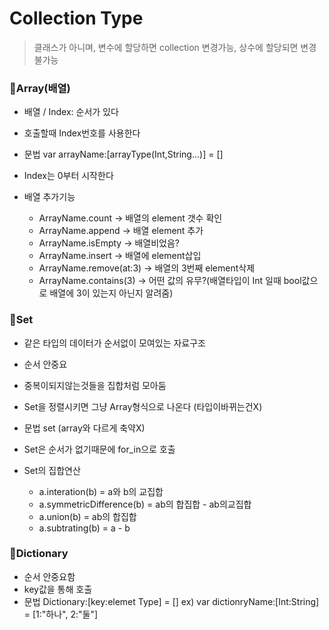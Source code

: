 # Collection Type

> 클래스가 아니며, 변수에 할당하면 collection 변경가능, 상수에 할당되면 변경 불가능


### 🤔Array(배열)
- 배열 / Index: 순서가 있다
- 호출할때 Index번호를 사용한다
- 문법 var arrayName:[arrayType(Int,String...)] = []
- Index는 0부터 시작한다

- 배열 추가기능
	- ArrayName.count -> 배열의 element 갯수 확인
	- ArrayName.append -> 배열 element 추가
	- ArrayName.isEmpty -> 배열비었음?
	- ArrayName.insert -> 배열에 element삽입
	- ArrayName.remove(at:3) ->	배열의 3번째 element삭제
	- ArrayName.contains(3) -> 어떤 값의 유무?(배열타입이 Int	일때 bool값으로 배열에 3이 있는지 아닌지 알려줌) 

### 🤔Set
- 같은 타입의 데이터가 순서없이 모여있는 자료구조
- 순서 안중요
- 중복이되지않는것들을 집합처럼 모아둠
- Set을 정렬시키면 그냥 Array형식으로 나온다 (타입이바뀌는건X)
- 문법 set<element Type>	(array와 다르게 축약X)
- Set은 순서가 없기때문에 for_in으로 호출


- Set의 집합연산
	- a.interation(b) = a와 b의 교집합
	- a.symmetricDifference(b) = ab의 합집합 - ab의교집합
	- a.union(b) = ab의 합집합
	- a.subtrating(b) = a - b	


### 🤔Dictionary
- 순서 안중요함
- key값을 통해 호출
- 문법 Dictionary:[key:elemet Type] = []
ex) var dictionryName:[Int:String] = [1:"하나", 2:"둘"]


